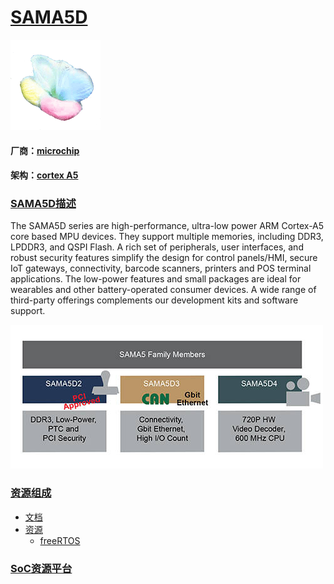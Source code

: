 ﻿# [SAMA5D](https://github.com/sochub/SAMA5D)

[![sites](SoC/qitas.png)](http://www.qitas.cn) 

#### 厂商：[microchip](https://github.com/sochub/microchip) 
#### 架构：[cortex A5](https://github.com/sochub/CA5)

### [SAMA5D描述](https://github.com/sochub/SAMA5D/wiki) 

The SAMA5D series are high-performance, ultra-low power ARM Cortex-A5 core based MPU devices. They support multiple memories, including DDR3, LPDDR3, and QSPI Flash.  A rich set of peripherals, user interfaces, and robust security features simplify the design for control panels/HMI, secure IoT gateways, connectivity, barcode scanners, printers and POS terminal applications.  The low-power features and small packages are ideal for wearables and other battery-operated consumer devices.  A wide range of third-party offerings complements our development kits and software support.

[![sites](SoC/SAMA5D.jpg)](https://www.microchip.com/design-centers/32-bit-mpus/microprocessors/SAMA5D)

### [资源组成](https://github.com/sochub/SAMA5D)

* [文档](docs/) 
* [资源](src/) 
    * [freeRTOS](src/freeRTOS) 

###  [SoC资源平台](http://www.qitas.cn)
